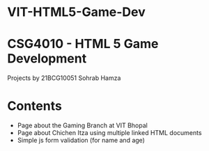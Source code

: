 # VIT-HTML5-Game-Dev

# CSG4010 - HTML 5 Game Development
Projects by 21BCG10051 Sohrab Hamza

# Contents
- Page about the Gaming Branch at VIT Bhopal
- Page about Chichen Itza using multiple linked HTML documents
- Simple js form validation (for name and age)
